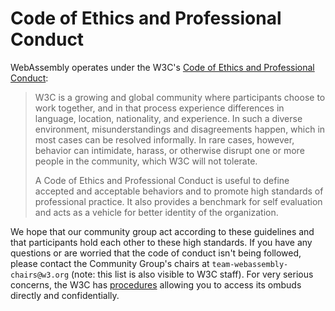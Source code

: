 # Code of Ethics and Professional Conduct

WebAssembly operates under the W3C's
[Code of Ethics and Professional Conduct][]:

> W3C is a growing and global community where participants choose to work
> together, and in that process experience differences in language, location,
> nationality, and experience. In such a diverse environment, misunderstandings
> and disagreements happen, which in most cases can be resolved informally. In
> rare cases, however, behavior can intimidate, harass, or otherwise disrupt one
> or more people in the community, which W3C will not tolerate.
>
> A Code of Ethics and Professional Conduct is useful to define accepted and
> acceptable behaviors and to promote high standards of professional
> practice. It also provides a benchmark for self evaluation and acts as a
> vehicle for better identity of the organization.

We hope that our community group act according to these guidelines and that
participants hold each other to these high standards. If you have any questions
or are worried that the code of conduct isn't being followed, please contact the Community
Group's chairs at `team-webassembly-chairs@w3.org` (note: this list is also
visible to W3C staff). For very serious concerns, the W3C has [procedures][]
allowing you to access its ombuds directly and confidentially.

  [Code of Ethics and Professional Conduct]: https://www.w3.org/Consortium/cepc
  [procedures]: https://www.w3.org/Consortium/pwe/#Procedures
